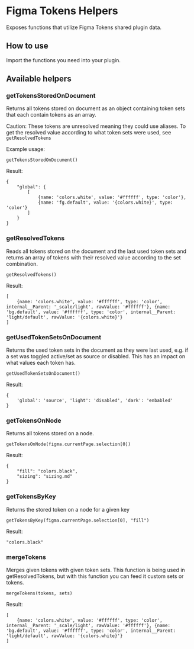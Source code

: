 # Figma Tokens Helpers

Exposes functions that utilize Figma Tokens shared plugin data.

## How to use

Import the functions you need into your plugin.

## Available helpers

### getTokensStoredOnDocument
Returns all tokens stored on document as an object containing token sets that each contain tokens as an array.

Caution: These tokens are unresolved meaning they could use aliases. To get the resolved value according to what token sets were used, see `getResolvedTokens` 

Example usage:

`getTokensStoredOnDocument()`

Result: 
```
{
    "global": {
        [
            {name: 'colors.white', value: '#ffffff', type: 'color'},
            {name: 'fg.default', value: '{colors.white}', type: 'color'}
        ]
    }
}
```

### getResolvedTokens
Reads all tokens stored on the document and the last used token sets and returns an array of tokens with their resolved value according to the set combination.

`getResolvedTokens()`

Result: 
```
[
    {name: 'colors.white', value: '#ffffff', type: 'color', internal__Parent: '_scale/light', rawValue: '#ffffff'}, {name: 'bg.default', value: '#ffffff', type: 'color', internal__Parent: 'light/default', rawValue: '{colors.white}'}
]
```

### getUsedTokenSetsOnDocument
Returns the used token sets in the document as they were last used, e.g. if a set was toggled active/set as source or disabled. This has an impact on what values each token has.

`getUsedTokenSetsOnDocument()`

Result: 
```
{
    'global': 'source', 'light': 'disabled', 'dark': 'enbabled' 
}
```

### getTokensOnNode
Returns all tokens stored on a node.

`getTokensOnNode(figma.currentPage.selection[0])`

Result: 
```
{
    "fill": "colors.black",
    "sizing": "sizing.md"
}
```

### getTokensByKey
Returns the stored token on a node for a given key

`getTokensByKey(figma.currentPage.selection[0], "fill")`

Result: 
```
"colors.black"
```

### mergeTokens
Merges given tokens with given token sets. This function is being used in getResolvedTokens, but with this function you can feed it custom sets or tokens.

`mergeTokens(tokens, sets)`

Result: 
```
[
    {name: 'colors.white', value: '#ffffff', type: 'color', internal__Parent: '_scale/light', rawValue: '#ffffff'}, {name: 'bg.default', value: '#ffffff', type: 'color', internal__Parent: 'light/default', rawValue: '{colors.white}'}
]
```
